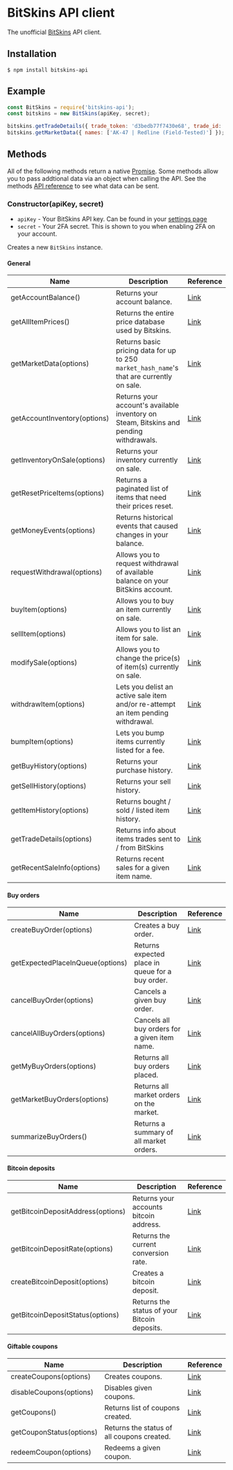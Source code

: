 
# BitSkins API client

The unofficial [BitSkins](https://bitskins.com/) API client.

## Installation

```
$ npm install bitskins-api
```

## Example
```js
const BitSkins = require('bitskins-api');
const bitskins = new BitSkins(apiKey, secret);

bitskins.getTradeDetails({ trade_token: 'd3bedb77f7430e68', trade_id: 'ddc126dc3cc4e8a2'  });
bitskins.getMarketData({ names: ['AK-47 | Redline (Field-Tested)'] });
```

## Methods

All of the following methods return a native [Promise](https://developer.mozilla.org/en-US/docs/Web/JavaScript/Reference/Global_Objects/Promise). Some methods allow you to pass addtional data via an object when calling the API. See the methods [API reference](https://bitskins.com/api) to see what data can be sent.

### Constructor(apiKey, secret)

- `apiKey` - Your BitSkins API key. Can be found in your [settings page](https://bitskins.com/settings)
- `secret` - Your 2FA secret. This is shown to you when enabling 2FA on your account.

Creates a new `BitSkins` instance.

#### General

| Name                         | Description                                                                               | Reference                                                         |
|------------------------------|-------------------------------------------------------------------------------------------|-------------------------------------------------------------------|
| getAccountBalance()          | Returns your account balance.                                                             | [Link](https://bitskins.com/api#get_account_balance)              |
| getAllItemPrices()           | Returns the entire price database used by Bitskins.                                       | [Link](https://bitskins.com/api#get_all_item_prices)              |
| getMarketData(options)       | Returns basic pricing data for up to 250 `market_hash_name`'s that are currently on sale. | [Link](https://bitskins.com/api#get_price_data_for_items_on_sale) |
| getAccountInventory(options) | Returns your account's available inventory on Steam, Bitskins and pending withdrawals.    | [Link](https://bitskins.com/api#get_my_inventory)                 |
| getInventoryOnSale(options)  | Returns your inventory currently on sale.                                                 | [Link](https://bitskins.com/api#get_inventory_on_sale)            |
| getResetPriceItems(options)  | Returns a paginated list of items that need their prices reset.                           | [Link](https://bitskins.com/api#get_reset_price_items)            |
| getMoneyEvents(options)      | Returns historical events that caused changes in your balance.                            | [Link](https://bitskins.com/api#get_money_events)                 |
| requestWithdrawal(options)   | Allows you to request withdrawal of available balance on your BitSkins account.           | [Link](https://bitskins.com/api#request_withdrawal)               |
| buyItem(options)             | Allows you to buy an item currently on sale.                                              | [Link](https://bitskins.com/api#buy_item)                         |
| sellItem(options)            | Allows you to list an item for sale.                                                      | [Link](https://bitskins.com/api#list_item_for_sale)               |
| modifySale(options)          | Allows you to change the price(s) of item(s) currently on sale.                           | [Link](https://bitskins.com/api#modify_sale_item)                 |
| withdrawItem(options)        | Lets you delist an active sale item and/or re-attempt an item pending withdrawal.         | [Link](https://bitskins.com/api#withdraw_item)                    |
| bumpItem(options)            | Lets you bump items currently listed for a fee.                                           | [Link](https://bitskins.com/api#bump_item)                        |
| getBuyHistory(options)       | Returns your purchase history.                                                            | [Link](https://bitskins.com/api#get_buy_history)                  |
| getSellHistory(options)      | Returns your sell history.                                                                | [Link](https://bitskins.com/api#get_sell_history)                 |
| getItemHistory(options)      | Returns bought / sold / listed item history.                                              | [Link](https://bitskins.com/api#get_item_history)                 |
| getTradeDetails(options)     | Returns info about items trades sent to / from BitSkins                                   | [Link](https://bitskins.com/api#get_trade_details)                |
| getRecentSaleInfo(options)       | Returns recent sales for a given item name.                | [Link](https://bitskins.com/api#get_sales_info)                                                  |

#### Buy orders
| Name                             | Description                                                | Reference                                                                                        |
|----------------------------------|------------------------------------------------------------|--------------------------------------------------------------------------------------------------|
| createBuyOrder(options)          | Creates a buy order.                                       | [Link](https://bitskins.com/api_market_buy_orders#create_buy_order)                              |
| getExpectedPlaceInQueue(options) | Returns expected place in queue for a buy order.           | [Link](https://bitskins.com/api_market_buy_orders#get_expected_place_in_queue_for_new_buy_order) |
| cancelBuyOrder(options)          | Cancels a given buy order.                                 | [Link](https://bitskins.com/api_market_buy_orders#cancel_buy_order)                              |
| cancelAllBuyOrders(options)      | Cancels all buy orders for a given item name.              | [Link](https://bitskins.com/api_market_buy_orders#cancel_all_buy_orders)                         |
| getMyBuyOrders(options)          | Returns all buy orders placed.                             | [Link](https://bitskins.com/api_market_buy_orders#get_buy_order_history)                         |
| getMarketBuyOrders(options)      | Returns all market orders on the market.                   | [Link](https://bitskins.com/api_market_buy_orders#get_market_buy_orders)                         |
| summarizeBuyOrders()             | Returns a summary of all market orders.                    | [Link](https://bitskins.com/api_market_buy_orders#summarize_buy_orders)                          |

#### Bitcoin deposits
| Name                              | Description                                  | Reference                                                                    |
|-----------------------------------|----------------------------------------------|------------------------------------------------------------------------------|
| getBitcoinDepositAddress(options) | Returns your accounts bitcoin address.       | [Link](https://bitskins.com/api_bitcoin#get_permanent_deposit_address)       |
| getBitcoinDepositRate(options)    | Returns the current conversion rate.         | [Link](https://bitskins.com/api_bitcoin#get_current_deposit_conversion_rate) |
| createBitcoinDeposit(options)     | Creates a bitcoin deposit.                   | [Link](https://bitskins.com/api_bitcoin#create_bitcoin_payment)              |
| getBitcoinDepositStatus(options)  | Returns the status of your Bitcoin deposits. | [Link](https://bitskins.com/api_bitcoin#get_bitcoin_payment_status)          |

#### Giftable coupons
| Name                     | Description                                | Reference                                                  |
|--------------------------|--------------------------------------------|------------------------------------------------------------|
| createCoupons(options)   | Creates coupons.                           | [Link](https://bitskins.com/api_coupons#create_coupons)    |
| disableCoupons(options)  | Disables given coupons.                    | [Link](https://bitskins.com/api_coupons#disable_coupons)   |
| getCoupons()             | Returns list of coupons created.           | [Link](https://bitskins.com/api_coupons#get_coupons)       |
| getCouponStatus(options) | Returns the status of all coupons created. | [Link](https://bitskins.com/api_coupons#get_coupon_status) |
| redeemCoupon(options)    | Redeems a given coupon.                    | [Link](https://bitskins.com/api_coupons#redeem_coupon)     |
